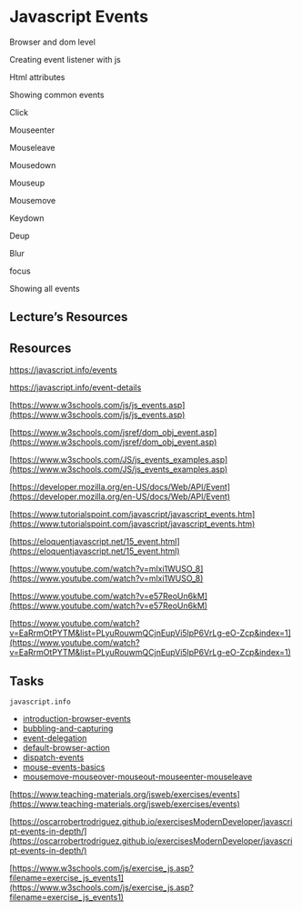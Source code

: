 
# Javascript Events

Browser and dom level

Creating event listener with js

Html attributes

Showing common events

Click

Mouseenter

Mouseleave

Mousedown

Mouseup

Mousemove

Keydown

Deup

Blur

focus

Showing all events

## Lecture’s Resources

## Resources

https://javascript.info/events

https://javascript.info/event-details

[https://www.w3schools.com/js/js_events.asp](https://www.w3schools.com/js/js_events.asp)

[https://www.w3schools.com/jsref/dom_obj_event.asp](https://www.w3schools.com/jsref/dom_obj_event.asp)

[https://www.w3schools.com/JS/js_events_examples.asp](https://www.w3schools.com/JS/js_events_examples.asp)

[https://developer.mozilla.org/en-US/docs/Web/API/Event](https://developer.mozilla.org/en-US/docs/Web/API/Event)

[https://www.tutorialspoint.com/javascript/javascript_events.htm](https://www.tutorialspoint.com/javascript/javascript_events.htm)

[https://eloquentjavascript.net/15_event.html](https://eloquentjavascript.net/15_event.html)

[https://www.youtube.com/watch?v=mlxi1WUSO_8](https://www.youtube.com/watch?v=mlxi1WUSO_8)

[https://www.youtube.com/watch?v=e57ReoUn6kM](https://www.youtube.com/watch?v=e57ReoUn6kM)

[https://www.youtube.com/watch?v=EaRrmOtPYTM&list=PLyuRouwmQCjnEupVi5lpP6VrLg-eO-Zcp&index=1](https://www.youtube.com/watch?v=EaRrmOtPYTM&list=PLyuRouwmQCjnEupVi5lpP6VrLg-eO-Zcp&index=1)

## Tasks
`javascript.info`
* [introduction-browser-events](https://javascript.info/introduction-browser-events)
* [bubbling-and-capturing](https://javascript.info/bubbling-and-capturing)
* [event-delegation](https://javascript.info/event-delegation)
* [default-browser-action](https://javascript.info/default-browser-action)
* [dispatch-events](https://javascript.info/dispatch-events)
* [mouse-events-basics](https://javascript.info/mouse-events-basics)
* [mousemove-mouseover-mouseout-mouseenter-mouseleave](https://javascript.info/mousemove-mouseover-mouseout-mouseenter-mouseleave)

[https://www.teaching-materials.org/jsweb/exercises/events](https://www.teaching-materials.org/jsweb/exercises/events)

[https://oscarrobertrodriguez.github.io/exercisesModernDeveloper/javascript-events-in-depth/](https://oscarrobertrodriguez.github.io/exercisesModernDeveloper/javascript-events-in-depth/)

[https://www.w3schools.com/js/exercise_js.asp?filename=exercise_js_events1](https://www.w3schools.com/js/exercise_js.asp?filename=exercise_js_events1)